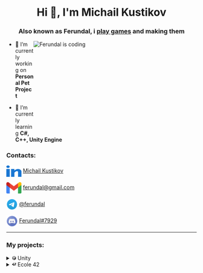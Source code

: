 <h1 align="center">Hi 👋, I'm Michail Kustikov</h1>
<h3 align="center">Also known as Ferundal, i <a href="https://www.youtube.com/c/Ferundal" target="blank">play games</a> and making them</h3>

<a href="https://youtu.be/qbWqXKN3m3c"><img src="images/hacker-meme.gif" img align="right" alt="Ferundal is coding" height="243" width="432"></a>

- 🔭 I’m currently working on **Personal Pet Project**

- 🌱 I’m currently learning **C#, C++, Unity Engine**

<h3 align="left">Contacts:</h3>
<p align="left">
<a href="https://www.linkedin.com/in/michail-kustikov"><img align="center" src="images/linked-in-alt.svg" alt="Ferundal" height="30" width="40" /></a> <a href="https://www.linkedin.com/in/michail-kustikov" target="blank">Michail Kustikov</a>
</p>
<p align="left">
<a href="https://ferundal@gmail.com" target="blank"><img align="center" src="images/Contacts/Gmail_Logo_512px.png" alt="Ferundal" height="30" width="40" /></a> <a href="https://ferundal@gmail.com" target="blank"> ferundal@gmail.com</a>
</p>
<p align="left">
<a href="https://t.me/ferundal" target="blank"><img align="center" src="images/Contacts/telegram-logo.png" alt="Ferundal" height="30" width="30" /></a> <a href="https://t.me/ferundal" target="blank">@ferundal</a>
</p>
<p align="left">
<a href="https://discordapp.com/users/Ferundal#7929" target="blank"><img align="center" src="images/Contacts/discord-logo.png" alt="Ferundal" height="30" width="30" /></a> <a href="https://discordapp.com/users/Ferundal#7929" target="blank">Ferundal#7929</a>
</p>

---
<h3 align="left">My projects:</h3>

<details>
<summary><a href="#"><img src="images/Unity/Unity_logo.png" alt="Unity" width="11" height="11" /></a> Unity</summary>

Unity become my first step in the game development. Inside sections projects sorted from latest to oldest.
    
+ <details>
    <summary><a href="#"><img src="images/clipboard.png" alt="Test task" width="11" height="11" /></a> Test tasks</summary>

    During job search i made few projects in limeted time to prove my qualification.
    
    + <details>
        <summary><a href="https://github.com/Ferundal/Alarm_Clock" target="blank">Alarm Clock</a></summary>
        Simple Android application. Get time from internet, show it to user.
        User can set up alarm time by entering numerals in the fields or by moving clock hands.
        Work in both portrait and landscape mode.
        <table>
            <tr>
                <td rowspan = "2">
                    <img src="images/Unity/test_tasks/alarm_clock/Screenshot_20220706_210305_com.DefaultCompany.ToRScientificEnvironments.jpg" alt="Test task" width="200" height="450">
                </td>
                <td>
                    <img src="images/Unity/test_tasks/alarm_clock/Screenshot_20220706_212604_com.DefaultCompany.ToRScientificEnvironments.jpg" alt="Test task" width="450" height="200">
                </td>
            </tr>
            <tr>
                <td>
                    <img src="images/Unity/test_tasks/alarm_clock/Screenshot_20220706_212622_com.DefaultCompany.ToRScientificEnvironments.jpg" alt="Test task" width="450" height="200">
                </td>
            </tr>
    </table>
      </details>
   </details>
+ <details>
    <summary><a href="#"><img src="images/Unity/00-Junior_Programmer-Pathway.png" alt="Test task" width="11" height="11" /></a> Junior Programmer Pathway</summary>
        
    During my path to <a href="https://www.credly.com/badges/4378bc78-5530-4bd4-9bcd-ff089fc1cdb3/public_url" target="blank">Unity Junior Programmer</a> badge in <a href="https://learn.unity.com/pathway/junior-programmer">Junior Programmer Pathway</a>, i made a few projects showing my new skills.
    + <details>
        <summary><a href="https://github.com/Ferundal/UL_JP_Prototype_4/tree/main" target="blank">Roll ball</a></summary>
    
        Game purpose is to hold as long as possible on the board. Pick up power ups to trow enemy balls away from the board, some of them can be used by pressing "space".
    
        <a href="https://www.youtube.com/watch?v=lRvkXdY3gQo" target="blank"><img src="images/Unity/Junior_Programmer-Pathway/Roll_Ball/Youtube_prev.png" alt="Roll Ball" width="500" height="300"></a>
    
        <a href="https://play.unity.com/mg/other/webgl-builds-220216" target="blank">WebGL Build for browser</a>
      </details>
   </details>
</details>

<details>
    <summary><a href="#"><img src="images/42_Logo.png" alt="Ecole 42" width="11" height="11"></a> Ecole 42</summary>
    

Following projects was made during my education in russian campus of <a href="https://en.wikipedia.org/wiki/42_(school)" target="blank">Ecole 42</a> programming school. From latest to oldest.
    
+ <details>
    <summary><a href="https://github.com/Ferundal/cube3d/tree/master#readme" target="blank">cube3d</a></summary>

    Simple raycast game engine written on C.

    Project uses external School 21 output library - minilibx.
    
    <a href="https://www.youtube.com/watch?v=c4ySvMEBvGM" target="blank"><img src="http://img.youtube.com/vi/c4ySvMEBvGM/0.jpg" alt="Roll Ball" width="500" height="300"></a>
    
    Code follow <a href="https://github.com/42School/norminette/blob/master/pdf/en.norm.pdf" target="blank">specific Ecole 42 code style</a>.
   </details>    
+ <details>
    <summary><a href="https://github.com/Ferundal/ft_printf/tree/master#readme" target="blank">ft_printf</a></summary>

    Recode of C standard library printf. First meet with variadic functions.
    
    Code follow <a href="https://github.com/42School/norminette/blob/master/pdf/en.norm.pdf" target="blank">specific Ecole 42 code style</a>.
   </details>
+ <details>
    <summary><a href="https://github.com/Ferundal/Libft" target="blank">Libft</a></summary>

    First project as a student at 42. Just recode a few functions of the C standard library as well as some other utility functions that i will use during your whole cursus.
    
    Code follow <a href="https://github.com/42School/norminette/blob/master/pdf/en.norm.pdf" target="blank">specific Ecole 42 code style</a>.
   </details>
</details>
